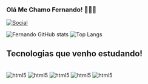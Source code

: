 ### Olá Me Chamo Fernando! 👨🏽‍💻
[![Social](https://img.shields.io/badge/LinkedIn-0077B5?style=for-the-badge&logo=linkedin&logoColor=white)](https://www.linkedin.com/in/luis-fernando-gomes/)

![Fernando GitHub stats](https://github-readme-stats.vercel.app/api?username=NandooAlmeidaa&show_icons=true&theme=dracula)
![Top Langs](https://github-readme-stats.vercel.app/api/top-langs/?username=NandooAlmeidaa&layout=compact)

## Tecnologias que venho estudando!

<div style="display: inline_block"><br>
    <img align="center" alt="html5" src="https://img.shields.io/badge/HTML5-E34F26?style=for-the-badge&logo=html5&logoColor=white">
    <img align="center" alt="html5" src="https://img.shields.io/badge/CSS3-1572B6?style=for-the-badge&logo=css3&logoColor=white">
    <img align="center" alt="html5" src="https://img.shields.io/badge/JavaScript-F7DF1E?style=for-the-badge&logo=javascript&logoColor=black">
    <img align="center" alt="html5" src="https://img.shields.io/badge/React-20232A?style=for-the-badge&logo=react&logoColor=61DAFB">
    <img align="center" alt="html5" src="https://img.shields.io/badge/TypeScript-007ACC?style=for-the-badge&logo=typescript&logoColor=white">
</div>
